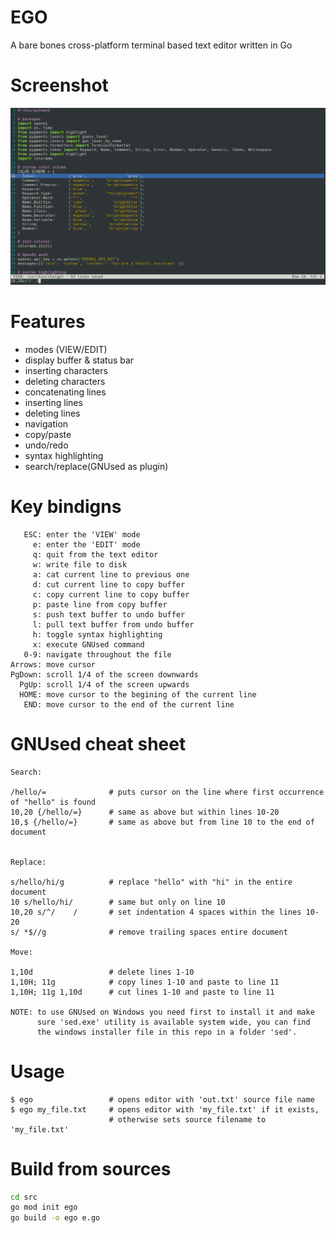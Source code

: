 # EGO

A bare bones cross-platform terminal based text editor written in Go<br>

# Screenshot

![IMAGE ALT TEXT HERE](https://raw.githubusercontent.com/maksimKorzh/ego/main/assets/ego.png)

# Features

- modes (VIEW/EDIT)
- display buffer & status bar
- inserting characters
- deleting characters
- concatenating lines
- inserting lines
- deleting lines
- navigation
- copy/paste
- undo/redo
- syntax highlighting
- search/replace(GNUsed as plugin)

# Key bindigns

       ESC: enter the 'VIEW' mode
         e: enter the 'EDIT' mode
         q: quit from the text editor
         w: write file to disk
         a: cat current line to previous one
         d: cut current line to copy buffer
         c: copy current line to copy buffer
         p: paste line from copy buffer
         s: push text buffer to undo buffer
         l: pull text buffer from undo buffer
         h: toggle syntax highlighting
         x: execute GNUsed command
       0-9: navigate throughout the file
    Arrows: move cursor
    PgDown: scroll 1/4 of the screen downwards
      PgUp: scroll 1/4 of the screen upwards
      HOME: move cursor to the begining of the current line
       END: move cursor to the end of the current line

# GNUsed cheat sheet

    Search:

    /hello/=              # puts cursor on the line where first occurrence of "hello" is found
    10,20 {/hello/=}      # same as above but within lines 10-20
    10,$ {/hello/=}       # same as above but from line 10 to the end of document


    Replace:

    s/hello/hi/g          # replace "hello" with "hi" in the entire document
    10 s/hello/hi/        # same but only on line 10
    10,20 s/^/    /       # set indentation 4 spaces within the lines 10-20
    s/ *$//g              # remove trailing spaces entire document

    Move:

    1,10d                 # delete lines 1-10
    1,10H; 11g            # copy lines 1-10 and paste to line 11
    1,10H; 11g 1,10d      # cut lines 1-10 and paste to line 11

    NOTE: to use GNUsed on Windows you need first to install it and make
          sure 'sed.exe' utility is available system wide, you can find
          the windows installer file in this repo in a folder 'sed'.

# Usage

    $ ego                 # opens editor with 'out.txt' source file name
    $ ego my_file.txt     # opens editor with 'my_file.txt' if it exists,
                          # otherwise sets source filename to 'my_file.txt'

# Build from sources

```bash
cd src
go mod init ego
go build -o ego e.go
```
